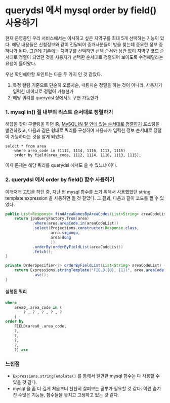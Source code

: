 # querydsl 에서 mysql order by field() 사용하기

현재 운영중인 우리 서비스에서는 이사하고 싶은 지역구를 최대 5개 선택하는 기능이 있다. 해당 내용들은 신청정보와 같이 전달되어 중개사분들이 방을 찾는데 중요한 정보 중 하나가 된다. 그런데 기존에는 지역구를 선택하면 선택 순서와 상관 없이 지역구 코드 순서대로 정렬이 되었던 것을 사용자가 선택한 순서대로 정렬되어 보이도록 수정해달라는 요청이 들어왔다.

우선 확인해야할 포인트는 다음 두 가지 인 것 같았다.

1. 특정 컬럼 기준으로 단순히 오름차순, 내림차순 정렬을 하는 것이 아니라, 사용자가 입력한 데이터로 정렬이 가능한가
2. 해당 쿼리를 querydsl 상에서도 구현 가능한가

### 1. mysql in() 절 내부의 리스트 순서대로 정렬하기

해답을 찾아 구글링을 하던 중, [MySQL IN 절 안에 있는 순서대로 정렬하기](https://steady-snail.tistory.com/100) 포스팅을 발견하였고, 다음과 같은 형태로 쿼리를 구성하여 사용자가 입력한 정보 순서대로 정렬이 가능하다는 것을 알게 되었다.

```
select * from area 
    where area_code in (1112, 1114, 1116, 1113, 1115) 
    order by field(area_code, 1112, 1114, 1116, 1113, 1115);
```

이제 문제는 해당 쿼리를 querydsl 에서도 쓸 수 있느냐 이다.

### 2. querydsl 에서 order by field() 함수 사용하기

이래저래 고민을 하던 중, 지난 번 mysql 함수를 쓰기 위해서 사용했었던 string template expression 을 사용하면 될 것 같았다. 그 결과, 다음과 같이 코드를 짤 수 있었다.

```java
public List<Response> findAreaNamesByAreaCodes(List<String> areaCodeList) {
    return jpaQueryFactory.from(area)
            .where(area.areaCode.in(areaCodeList))
            .select(Projections.constructor(Response.class,
                    area.sigungu,
                    area.dong
                    ))
            .orderBy(orderByFieldList(areaCodeList))
            .fetch();
}

private OrderSpecifier<?> orderByFieldList(List<String> areaCodeList) {
    return Expressions.stringTemplate("FIELD({0}, {1})", area.areaCode, areaCodeList)
            .asc();
}
```

#### 실행된 쿼리

```sql
where
    area0_.area_code in (
        ? , ? , ? , ? , ?
    )
order by
    FIELD(area0_.area_code,
    ?,
    ?,
    ?,
    ?,
    ?) asc
```

### 느낀점

* `Expressions.stringTemplate()` 를 통해서 웬만한 mysql 함수는 다 사용할 수 있을 것 같다.
* mysql 을 좀 더 깊게 처음부터 찬찬히 살펴보는 공부가 필요할 것 같다. 이런 숨겨진 수많은 기능들, 함수들을 놓치고 고생하고 있는 것 같다.
